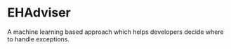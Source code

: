 # EHAdviser
A machine learning based approach which helps developers decide where to handle exceptions.
